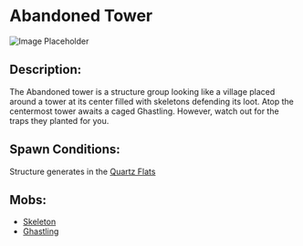 # Abandoned Tower

![Image Placeholder](https://static.miraheze.org/stardustlabswiki/5/5b/Abandoned\_tower.png)

## Description:

The Abandoned tower is a structure group looking like a village placed around a tower at its center filled with skeletons defending its loot. Atop the centermost tower awaits a caged Ghastling. However, watch out for the traps they planted for you.

## Spawn Conditions:

Structure generates in the [Quartz Flats](https://officiallysp.net/pokeywiki/Nether\_Biomes/quartzflats.html)

## Mobs:

* [Skeleton](../../docs/Nether\_Structures/skeleton/)
* [Ghastling](https://officiallysp.net/pokeywiki/Nether\_Mobs/ghastling)
